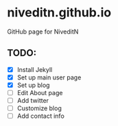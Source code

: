 # niveditn.github.io
GitHub page for NiveditN

## TODO:
- [x] Install Jekyll
- [x] Set up main user page
- [x] Set up blog
- [ ] Edit About page
- [ ] Add twitter
- [ ] Customize blog
- [ ] Add contact info
